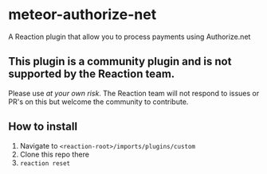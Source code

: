 # meteor-authorize-net
A Reaction plugin that allow you to process payments using Authorize.net

## This plugin is a community plugin and is not supported by the Reaction team.
Please use *at your own risk*. The Reaction team will not respond to issues or PR's on this
but welcome the community to contribute.

## How to install

1. Navigate to `<reaction-root>/imports/plugins/custom`
1. Clone this repo there
1. `reaction reset`
